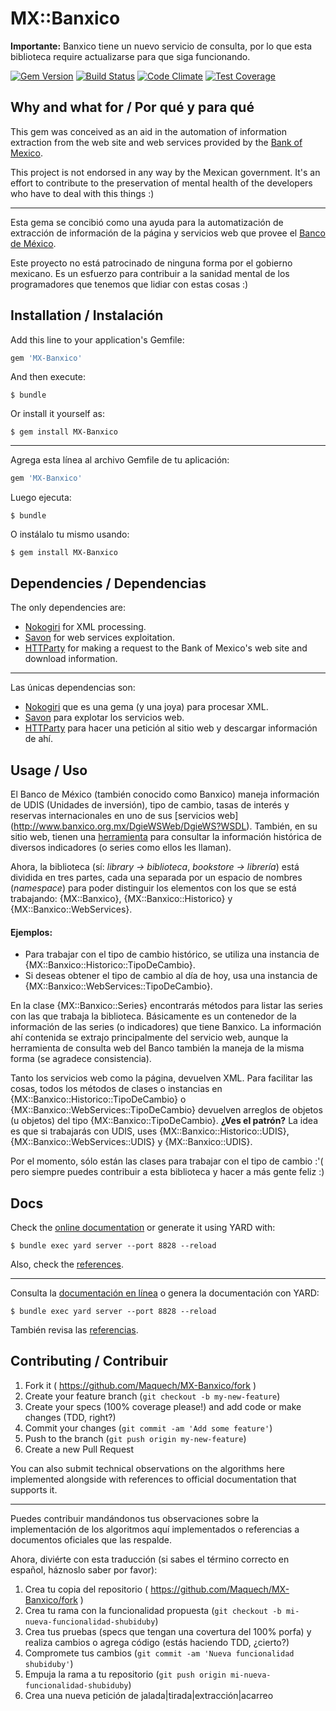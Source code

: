 # MX::Banxico

**Importante:** Banxico tiene un nuevo servicio de consulta, por lo que esta biblioteca require actualizarse para que siga funcionando.

[![Gem Version](https://badge.fury.io/rb/MX-Banxico.png)](https://badge.fury.io/rb/MX-Banxico) [![Build Status](https://travis-ci.org/Maquech/MX-Banxico.svg?branch=master)](https://travis-ci.org/Maquech/MX-Banxico) [![Code Climate](https://codeclimate.com/github/Maquech/MX-Banxico/badges/gpa.svg)](https://codeclimate.com/github/Maquech/MX-Banxico) [![Test Coverage](https://codeclimate.com/github/Maquech/MX-Banxico/badges/coverage.svg)](https://codeclimate.com/github/Maquech/MX-Banxico/coverage)



## Why and what for / Por qué y para qué

This gem was conceived as an aid in the automation of information extraction from the web site and web services provided by
the [Bank of Mexico](http://www.banxico.org.mx).


This project is not endorsed in any way by the Mexican government. It's an effort to contribute to the preservation of mental
health of the developers who have to deal with this things :)


---

Esta gema se concibió como una ayuda para la automatización de extracción de información de la página y servicios web que provee
el [Banco de México](http://www.banxico.org.mx).


Este proyecto no está patrocinado de ninguna forma por el gobierno mexicano. Es un esfuerzo para contribuir a la sanidad mental de los programadores que tenemos que lidiar con estas cosas :)


## Installation / Instalación

Add this line to your application's Gemfile:

```ruby
gem 'MX-Banxico'
```

And then execute:

    $ bundle

Or install it yourself as:

    $ gem install MX-Banxico

---

Agrega esta línea al archivo Gemfile de tu aplicación:

```ruby
gem 'MX-Banxico'
```

Luego ejecuta:

    $ bundle

O instálalo tu mismo usando:

    $ gem install MX-Banxico


## Dependencies / Dependencias

The only dependencies are:

  * [Nokogiri](http://http://www.nokogiri.org/) for XML processing.
  * [Savon](http://savonrb.com) for web services exploitation.
  * [HTTParty](https://github.com/jnunemaker/httparty/tree/master/lib/httparty) for making a request to the Bank of Mexico's web site and download information.

---

Las únicas dependencias son:

  * [Nokogiri](http://http://www.nokogiri.org/) que es una gema (y una joya) para procesar XML.
  * [Savon](http://savonrb.com) para explotar los servicios web.
  * [HTTParty](https://github.com/jnunemaker/httparty/tree/master/lib/httparty) para hacer una petición al sitio web y descargar
    información de ahí.



## Usage / Uso

El Banco de México (también conocido como Banxico) maneja información de UDIS (Unidades de inversión), tipo de cambio, tasas de interés y reservas internacionales en uno de sus [servicios web] (http://www.banxico.org.mx/DgieWSWeb/DgieWS?WSDL). También, en su sitio web, tienen una [herramienta](http://www.banxico.org.mx/SieInternet/consultarDirectorioInternetAction.do?accion=consultarCuadro&idCuadro=CF102&sector=6&locale=es) para consultar la información histórica de diversos indicadores (o series como ellos les llaman).

Ahora, la biblioteca (sí: _library -> biblioteca_, _bookstore -> librería_) está dividida en tres partes, cada una separada por un espacio de nombres (_namespace_) para poder distinguir los elementos con los que se está trabajando: {MX::Banxico}, {MX::Banxico::Historico} y {MX::Banxico::WebServices}.

#### Ejemplos:

* Para trabajar con el tipo de cambio histórico, se utiliza una instancia de {MX::Banxico::Historico::TipoDeCambio}.
* Si deseas obtener el tipo de cambio al día de hoy, usa una instancia de {MX::Banxico::WebServices::TipoDeCambio}.


En la clase {MX::Banxico::Series} encontrarás métodos para listar las series con las que trabaja la biblioteca. Básicamente es un contenedor de la información de las series (o indicadores) que tiene Banxico. La información ahí contenida se extrajo principalmente del servicio web, aunque la herramienta de consulta web del Banco también la maneja de la misma forma (se agradece consistencia).

Tanto los servicios web como la página, devuelven XML. Para facilitar las cosas, todos los métodos de clases o instancias en {MX::Banxico::Historico::TipoDeCambio} o {MX::Banxico::WebServices::TipoDeCambio} devuelven arreglos de objetos (u objetos) del tipo {MX::Banxico::TipoDeCambio}. **¿Ves el patrón?** La idea es que si trabajarás con UDIS, uses {MX::Banxico::Historico::UDIS}, {MX::Banxico::WebServices::UDIS} y {MX::Banxico::UDIS}.

Por el momento, sólo están las clases para trabajar con el tipo de cambio :'( pero siempre puedes contribuir a esta biblioteca y hacer a más gente feliz :)


## Docs

Check the [online documentation](http://www.rubydoc.info/gems/MX-Banxico) or generate it using YARD with:

    $ bundle exec yard server --port 8828 --reload

Also, check the [references](REFERENCIAS.md).

---

Consulta la [documentación en línea](http://www.rubydoc.info/gems/MX-Banxico) o genera la documentación con YARD: 

    $ bundle exec yard server --port 8828 --reload

También revisa las [referencias](REFERENCIAS.md).


## Contributing / Contribuir

1. Fork it ( https://github.com/Maquech/MX-Banxico/fork )
2. Create your feature branch (`git checkout -b my-new-feature`)
3. Create your specs (100% coverage please!) and add code or make changes (TDD, right?)
4. Commit your changes (`git commit -am 'Add some feature'`)
5. Push to the branch (`git push origin my-new-feature`)
6. Create a new Pull Request

You can also submit technical observations on the algorithms here implemented alongside with references to official documentation that supports it.

---

Puedes contribuir mandándonos tus observaciones sobre la implementación de los algoritmos aquí implementados o referencias a documentos oficiales que las respalde.

Ahora, diviérte con esta traducción (si sabes el término correcto en español, háznoslo saber por favor):

1. Crea tu copia del repositorio ( https://github.com/Maquech/MX-Banxico/fork )
2. Crea tu rama con la funcionalidad propuesta (`git checkout -b mi-nueva-funcionalidad-shubiduby`)
3. Crea tus pruebas (specs que tengan una covertura del 100% porfa) y realiza cambios o agrega código (estás haciendo TDD, ¿cierto?)
4. Compromete tus cambios (`git commit -am 'Nueva funcionalidad shubiduby'`)
5. Empuja la rama a tu repositorio (`git push origin mi-nueva-funcionalidad-shubiduby`)
6. Crea una nueva petición de jalada|tirada|extracción|acarreo




